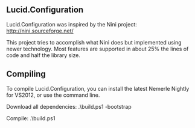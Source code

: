 ## Lucid.Configuration ##
Lucid.Configuration was inspired by the Nini project: http://nini.sourceforge.net/

This project tries to accomplish what Nini does but implemented using newer technology. Most features are supported in about 25% the lines of code and half the library size.


## Compiling ##
To compile Lucid.Configuration, you can install the latest Nemerle Nightly for VS2012, or use the command line.

Download all dependencies:
.\build.ps1 -bootstrap

Compile:
.\build.ps1
